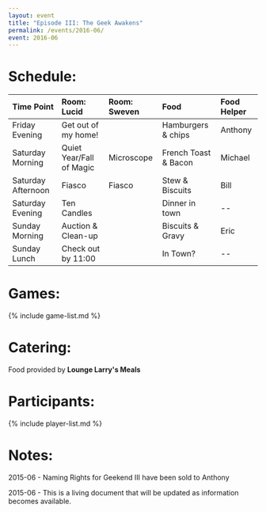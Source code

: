```yaml
---
layout: event
title: "Episode III: The Geek Awakens"
permalink: /events/2016-06/
event: 2016-06
---
```


# Schedule:

| Time Point         | Room: Lucid              | Room: Sweven         | Food                 | Food Helper |
|:-------------------|:-------------------------|:---------------------|:---------------------|:------------|
| Friday Evening     | Get out of my home!      |                      | Hamburgers & chips   | Anthony     |
| Saturday Morning   | Quiet Year/Fall of Magic | Microscope           | French Toast & Bacon | Michael     |
| Saturday Afternoon | Fiasco                   | Fiasco               | Stew & Biscuits      | Bill        |
| Saturday Evening   | Ten Candles              |                      | Dinner in town       | --          |
| Sunday Morning     | Auction & Clean-up       |                      | Biscuits & Gravy     | Eric        |
| Sunday Lunch       | Check out by 11:00       |                      | In Town?             | --          |

# Games:
{% include game-list.md %}

# Catering:
Food provided by **Lounge Larry's Meals**

# Participants:
{% include player-list.md %}

# Notes: 
2015-06 - Naming Rights for Geekend III have been sold to Anthony

2015-06 - This is a living document that will be updated as information becomes available.

